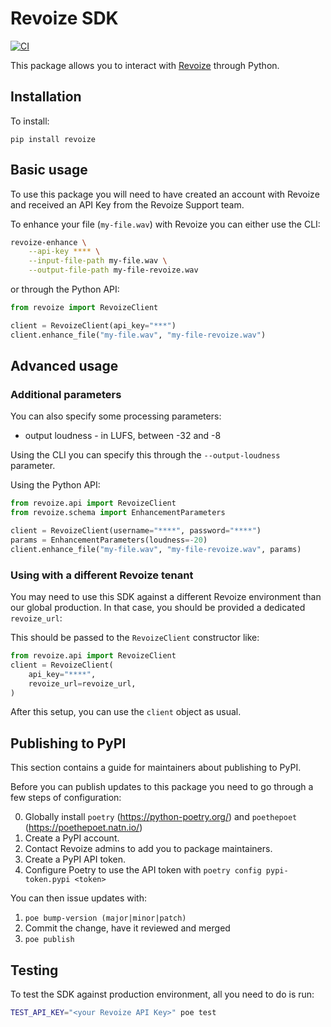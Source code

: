 # Revoize SDK

[![CI](https://github.com/Revoize/revoize-python-sdk/actions/workflows/ci.yml/badge.svg)](https://github.com/Revoize/revoize-python-sdk/actions/workflows/ci.yml)

This package allows you to interact with [Revoize](https://revoize.com) through Python.

## Installation

To install:

```
pip install revoize
```

## Basic usage

To use this package you will need to have created an account with Revoize and received an API Key from the Revoize Support team.

To enhance your file (`my-file.wav`) with Revoize you can either use the CLI:

```bash
revoize-enhance \
    --api-key **** \
    --input-file-path my-file.wav \
    --output-file-path my-file-revoize.wav
```

or through the Python API:

```py
from revoize import RevoizeClient

client = RevoizeClient(api_key="***")
client.enhance_file("my-file.wav", "my-file-revoize.wav")
```

## Advanced usage

### Additional parameters

You can also specify some processing parameters:

- output loudness - in LUFS, between -32 and -8

Using the CLI you can specify this through the `--output-loudness` parameter.

Using the Python API:

```py
from revoize.api import RevoizeClient
from revoize.schema import EnhancementParameters

client = RevoizeClient(username="****", password="****")
params = EnhancementParameters(loudness=-20)
client.enhance_file("my-file.wav", "my-file-revoize.wav", params)
```

### Using with a different Revoize tenant

You may need to use this SDK against a different Revoize environment than our global production. In that case, you should be provided a dedicated `revoize_url`:

This should be passed to the `RevoizeClient` constructor like:

```py
from revoize.api import RevoizeClient
client = RevoizeClient(
    api_key="****",
    revoize_url=revoize_url,
)
```

After this setup, you can use the `client` object as usual.

## Publishing to PyPI

This section contains a guide for maintainers about publishing to PyPI.

Before you can publish updates to this package you need to go through a few steps of configuration:

0. Globally install `poetry` (https://python-poetry.org/) and `poethepoet` (https://poethepoet.natn.io/)
1. Create a PyPI account.
2. Contact Revoize admins to add you to package maintainers.
3. Create a PyPI API token.
4. Configure Poetry to use the API token with `poetry config pypi-token.pypi <token>`

You can then issue updates with:

1. `poe bump-version (major|minor|patch)`
2. Commit the change, have it reviewed and merged
3. `poe publish`

## Testing

To test the SDK against production environment, all you need to do is run:

```sh
TEST_API_KEY="<your Revoize API Key>" poe test
```
